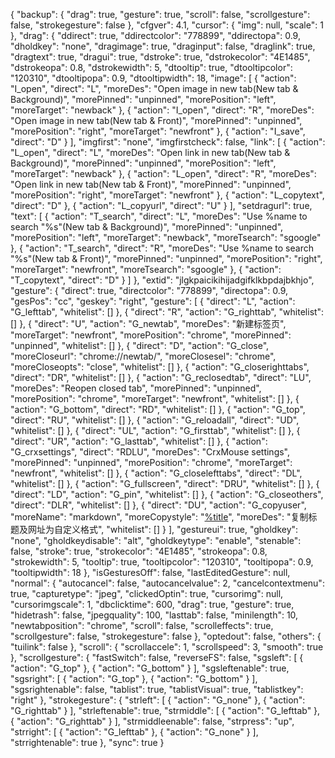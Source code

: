 {
  "backup": {
    "drag": true,
    "gesture": true,
    "scroll": false,
    "scrollgesture": false,
    "strokegesture": false
  },
  "cfgver": 4.1,
  "cursor": {
    "img": null,
    "scale": 1
  },
  "drag": {
    "ddirect": true,
    "ddirectcolor": "778899",
    "ddirectopa": 0.9,
    "dholdkey": "none",
    "dragimage": true,
    "draginput": false,
    "draglink": true,
    "dragtext": true,
    "dragui": true,
    "dstroke": true,
    "dstrokecolor": "4E1485",
    "dstrokeopa": 0.8,
    "dstrokewidth": 5,
    "dtooltip": true,
    "dtooltipcolor": "120310",
    "dtooltipopa": 0.9,
    "dtooltipwidth": 18,
    "image": [
      {
        "action": "I_open",
        "direct": "L",
        "moreDes": "Open image in new tab(New tab & Background)",
        "morePinned": "unpinned",
        "morePosition": "left",
        "moreTarget": "newback"
      },
      {
        "action": "I_open",
        "direct": "R",
        "moreDes": "Open image in new tab(New tab & Front)",
        "morePinned": "unpinned",
        "morePosition": "right",
        "moreTarget": "newfront"
      },
      {
        "action": "I_save",
        "direct": "D"
      }
    ],
    "imgfirst": "none",
    "imgfirstcheck": false,
    "link": [
      {
        "action": "L_open",
        "direct": "L",
        "moreDes": "Open link in new tab(New tab & Background)",
        "morePinned": "unpinned",
        "morePosition": "left",
        "moreTarget": "newback"
      },
      {
        "action": "L_open",
        "direct": "R",
        "moreDes": "Open link in new tab(New tab & Front)",
        "morePinned": "unpinned",
        "morePosition": "right",
        "moreTarget": "newfront"
      },
      {
        "action": "L_copytext",
        "direct": "D"
      },
      {
        "action": "L_copyurl",
        "direct": "U"
      }
    ],
    "setdragurl": true,
    "text": [
      {
        "action": "T_search",
        "direct": "L",
        "moreDes": "Use %name to search \"%s\"(New tab & Background)",
        "morePinned": "unpinned",
        "morePosition": "left",
        "moreTarget": "newback",
        "moreTsearch": "sgoogle"
      },
      {
        "action": "T_search",
        "direct": "R",
        "moreDes": "Use %name to search \"%s\"(New tab & Front)",
        "morePinned": "unpinned",
        "morePosition": "right",
        "moreTarget": "newfront",
        "moreTsearch": "sgoogle"
      },
      {
        "action": "T_copytext",
        "direct": "D"
      }
    ]
  },
  "extid": "jlgkpaicikihijadgifklkbpdajbkhjo",
  "gesture": {
    "direct": true,
    "directcolor": "778899",
    "directopa": 0.9,
    "gesPos": "cc",
    "geskey": "right",
    "gesture": [
      {
        "direct": "L",
        "action": "G_lefttab",
        "whitelist": []
      },
      {
        "direct": "R",
        "action": "G_righttab",
        "whitelist": []
      },
      {
        "direct": "U",
        "action": "G_newtab",
        "moreDes": "新建标签页",
        "moreTarget": "newfront",
        "morePosition": "chrome",
        "morePinned": "unpinned",
        "whitelist": []
      },
      {
        "direct": "D",
        "action": "G_close",
        "moreCloseurl": "chrome://newtab/",
        "moreClosesel": "chrome",
        "moreCloseopts": "close",
        "whitelist": []
      },
      {
        "action": "G_closerighttabs",
        "direct": "DR",
        "whitelist": []
      },
      {
        "action": "G_reclosedtab",
        "direct": "LU",
        "moreDes": "Reopen closed tab",
        "morePinned": "unpinned",
        "morePosition": "chrome",
        "moreTarget": "newfront",
        "whitelist": []
      },
      {
        "action": "G_bottom",
        "direct": "RD",
        "whitelist": []
      },
      {
        "action": "G_top",
        "direct": "RU",
        "whitelist": []
      },
      {
        "action": "G_reloadall",
        "direct": "UD",
        "whitelist": []
      },
      {
        "direct": "UL",
        "action": "G_firsttab",
        "whitelist": []
      },
      {
        "direct": "UR",
        "action": "G_lasttab",
        "whitelist": []
      },
      {
        "action": "G_crxsettings",
        "direct": "RDLU",
        "moreDes": "CrxMouse settings",
        "morePinned": "unpinned",
        "morePosition": "chrome",
        "moreTarget": "newfront",
        "whitelist": []
      },
      {
        "action": "G_closelefttabs",
        "direct": "DL",
        "whitelist": []
      },
      {
        "action": "G_fullscreen",
        "direct": "DRU",
        "whitelist": []
      },
      {
        "direct": "LD",
        "action": "G_pin",
        "whitelist": []
      },
      {
        "action": "G_closeothers",
        "direct": "DLR",
        "whitelist": []
      },
      {
        "direct": "DU",
        "action": "G_copyuser",
        "moreName": "markdown",
        "moreCopystyle": "[%title](%url)",
        "moreDes": "复制标题及网址为自定义格式",
        "whitelist": []
      }
    ],
    "gestureui": true,
    "gholdkey": "none",
    "gholdkeydisable": "alt",
    "gholdkeytype": "enable",
    "stenable": false,
    "stroke": true,
    "strokecolor": "4E1485",
    "strokeopa": 0.8,
    "strokewidth": 5,
    "tooltip": true,
    "tooltipcolor": "120310",
    "tooltipopa": 0.9,
    "tooltipwidth": 18
  },
  "isGesturesOff": false,
  "lastEditedGesture": null,
  "normal": {
    "autocancel": false,
    "autocancelvalue": 2,
    "cancelcontextmenu": true,
    "capturetype": "jpeg",
    "clickedOptin": true,
    "cursorimg": null,
    "cursorimgscale": 1,
    "dbclicktime": 600,
    "drag": true,
    "gesture": true,
    "hidetrash": false,
    "jpegquality": 100,
    "lasttab": false,
    "minilength": 10,
    "newtabposition": "chrome",
    "scroll": false,
    "scrolleffects": true,
    "scrollgesture": false,
    "strokegesture": false
  },
  "optedout": false,
  "others": {
    "tuilink": false
  },
  "scroll": {
    "scrollaccele": 1,
    "scrollspeed": 3,
    "smooth": true
  },
  "scrollgesture": {
    "fastSwitch": false,
    "reverseFS": false,
    "sgsleft": [
      {
        "action": "G_top"
      },
      {
        "action": "G_bottom"
      }
    ],
    "sgsleftenable": true,
    "sgsright": [
      {
        "action": "G_top"
      },
      {
        "action": "G_bottom"
      }
    ],
    "sgsrightenable": false,
    "tablist": true,
    "tablistVisual": true,
    "tablistkey": "right"
  },
  "strokegesture": {
    "strleft": [
      {
        "action": "G_none"
      },
      {
        "action": "G_righttab"
      }
    ],
    "strleftenable": true,
    "strmiddle": [
      {
        "action": "G_lefttab"
      },
      {
        "action": "G_righttab"
      }
    ],
    "strmiddleenable": false,
    "strpress": "up",
    "strright": [
      {
        "action": "G_lefttab"
      },
      {
        "action": "G_none"
      }
    ],
    "strrightenable": true
  },
  "sync": true
}
